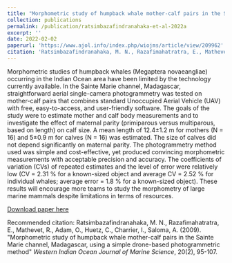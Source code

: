 ```yaml
---
title: "Morphometric study of humpback whale mother-calf pairs in the Sainte Marie channel, Madagascar, using a simple drone-based photogrammetric method"
collection: publications
permalink: /publication/ratsimbazafindranahaka-et-al-2022a
excerpt: ''
date: 2022-02-02
paperurl: 'https://www.ajol.info/index.php/wiojms/article/view/209962'
citation: 'Ratsimbazafindranahaka, M. N., Razafimahatratra, E., Mathevet, R., Adam, O., Huetz, C., Charrier, I., Saloma, A. (2022). &quot;Morphometric study of humpback whale mother-calf pairs in the Sainte Marie channel, Madagascar, using a simple drone-based photogrammetric method&quot; <i>Western Indian Ocean Journal of Marine Science</i>, 20(2), 95-107.'
---
```

Morphometric studies of humpback whales (Megaptera novaeangliae) occurring in the Indian Ocean area have been limited by the technology currently available. In the Sainte Marie channel, Madagascar, straightforward aerial single-camera photogrammetry was tested on mother-calf pairs that combines standard Unoccupied Aerial Vehicle (UAV) with free, easy-to-access, and user-friendly software. The goals of the study were to estimate mother and calf body measurements and to investigate the effect of maternal parity (primiparous versus multiparous, based on length) on calf size. A mean length of 12.4±1.2 m for mothers (N = 16) and 5±0.9 m for calves (N = 16) was estimated. The size of calves did not depend significantly on maternal parity. The photogrammetry method used was simple and cost-effective, yet produced convincing morphometric measurements with acceptable precision and accuracy. The coefficients of variation (CVs) of repeated estimates and the level of error were relatively low (CV = 2.31 % for a known-sized object and average CV = 2.52 % for individual whales; average error = 1.8 % for a known-sized object). These results will encourage more teams to study the morphometry of large marine mammals despite limitations in terms of resources.

[Download paper here](https://www.ajol.info/index.php/wiojms/article/view/209962/208301)

Recommended citation: Ratsimbazafindranahaka, M. N., Razafimahatratra, E., Mathevet, R., Adam, O., Huetz, C., Charrier, I., Saloma, A. (2009). "Morphometric study of humpback whale mother-calf pairs in the Sainte Marie channel, Madagascar, using a simple drone-based photogrammetric method" <i>Western Indian Ocean Journal of Marine Science</i>, 20(2), 95-107.
